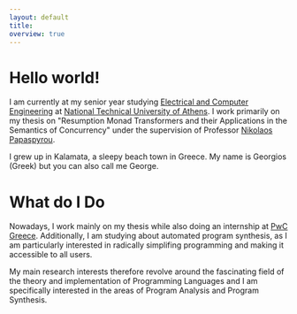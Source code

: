 ```yaml
---
layout: default
title: 
overview: true
---
```


# Hello world!

I am currently at my senior year studying [Electrical and Computer Engineering](https://www.ece.ntua.gr/en) at [National Technical University of Athens](https://www.ntua.gr/en/). I work primarily on my thesis on "Resumption Monad Transformers and their Applications in the Semantics of Concurrency" under the supervision of Professor [Nikolaos Papaspyrou](http://www.softlab.ntua.gr/~nickie/).

I grew up in Kalamata, a sleepy beach town in Greece. My name is Georgios (Greek) but you can also call me George.

# What do I Do

Nowadays, I work mainly on my thesis while also doing an internship at [PwC Greece](https://www.pwc.com/gr/en.html). Additionally, I am studying about automated program synthesis, as I am particularly interested in radically simplifing programming and making it accessible to all users.

My main research interests therefore revolve around the fascinating field of the theory and implementation of Programming Languages and I am specifically interested in the areas of Program Analysis and Program Synthesis.
